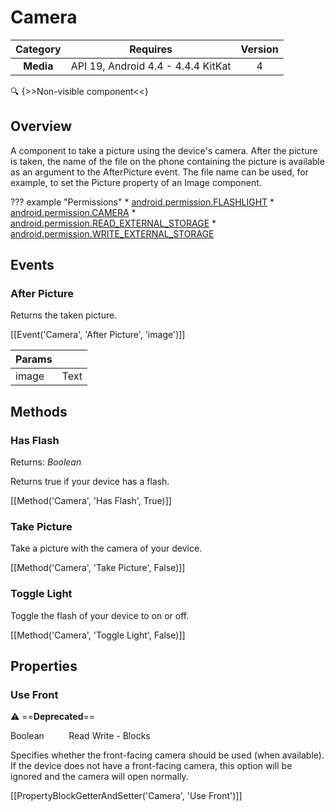 # Camera

| Category | Requires | Version |
|:--------:|:-------:|:--------:|
|**Media**|<span class="chip chip-any">API 19, Android 4.4 - 4.4.4 KitKat</span>|<span class="chip chip-number">4</span>|

:mag: {>>Non-visible component<<}

## Overview

A component to take a picture using the device's camera. After the picture is taken, the name of the file on the phone containing the picture is available as an argument to the AfterPicture event. The file name can be used, for example, to set the Picture property of an Image component.

??? example "Permissions"
    * [android.permission.FLASHLIGHT](https://developer.android.com/reference/android/Manifest.permission.html#FLASHLIGHT)
    * [android.permission.CAMERA](https://developer.android.com/reference/android/Manifest.permission.html#CAMERA)
    * [android.permission.READ_EXTERNAL_STORAGE](https://developer.android.com/reference/android/Manifest.permission.html#READ_EXTERNAL_STORAGE)
    * [android.permission.WRITE_EXTERNAL_STORAGE](https://developer.android.com/reference/android/Manifest.permission.html#WRITE_EXTERNAL_STORAGE)


## Events

### After Picture

Returns the taken picture.

[[Event('Camera', 'After Picture', 'image')]]

| Params | []() |
|--------|------|
|image|<span class="chip chip-text">Text</span>|


## Methods

### Has Flash

<span class="chip chip-boolean">Returns: <i>Boolean</i></span> 

Returns true if your device has a flash.

[[Method('Camera', 'Has Flash', True)]]

### Take Picture

Take a picture with the camera of your device.

[[Method('Camera', 'Take Picture', False)]]

### Toggle Light

Toggle the flash of your device to on or off.

[[Method('Camera', 'Toggle Light', False)]]

## Properties

### Use Front

:warning: ==**Deprecated**==

<span class="chip chip-boolean">Boolean</span>&nbsp;&nbsp;&nbsp;&nbsp;&nbsp;&nbsp;&nbsp;&nbsp;&nbsp;&nbsp;<span class="chip chip-rw">Read</span> <span class="chip chip-rw">Write</span> - <span class="chip chip-bd">Blocks</span> 

Specifies whether the front-facing camera should be used (when available). If the device does not have a front-facing camera, this option will be ignored and the camera will open normally.

[[PropertyBlockGetterAndSetter('Camera', 'Use Front')]]